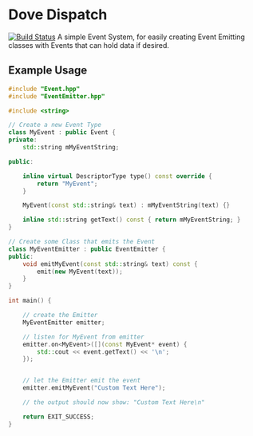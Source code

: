 # Dove Dispatch

[![Build Status](https://jenkins.shodan.fyi/buildStatus/icon?job=DoveDispatch)](https://jenkins.shodan.fyi/job/DoveDispatch/)
A simple Event System, for easily creating Event Emitting classes with Events that can hold data if desired.

## Example Usage

```c++
#include "Event.hpp"
#include "EventEmitter.hpp"

#include <string>

// Create a new Event Type
class MyEvent : public Event {
private:
    std::string mMyEventString;

public:

    inline virtual DescriptorType type() const override {
        return "MyEvent";
    }

    MyEvent(const std::string& text) : mMyEventString(text) {}

    inline std::string getText() const { return mMyEventString; }
}

// Create some Class that emits the Event
class MyEventEmitter : public EventEmitter {
public:
    void emitMyEvent(const std::string& text) const {
        emit(new MyEvent(text));
    }
}

int main() {

    // create the Emitter
    MyEventEmitter emitter;

    // listen for MyEvent from emitter
    emitter.on<MyEvent>([](const MyEvent* event) {
        std::cout << event.getText() << '\n';
    });


    // let the Emitter emit the event
    emitter.emitMyEvent("Custom Text Here");

    // the output should now show: "Custom Text Here\n"

    return EXIT_SUCCESS;
}
```
